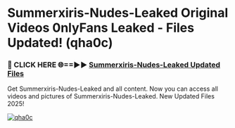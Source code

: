 # Summerxiris-Nudes-Leaked Original Videos 0nlyFans Leaked - Files Updated! (qha0c)

<h3>🔴 CLICK HERE 🌐==►► <a href="https://tinyurl.com/52m3yx9h" rel="nofollow">Summerxiris-Nudes-Leaked Updated Files</a></h3>

Get Summerxiris-Nudes-Leaked and all content. Now you can access all videos and pictures of Summerxiris-Nudes-Leaked. New Updated Files 2025!

[![qha0c](https://i.imgur.com/TnHtlc8.gif)](https://tinyurl.com/52m3yx9h)
